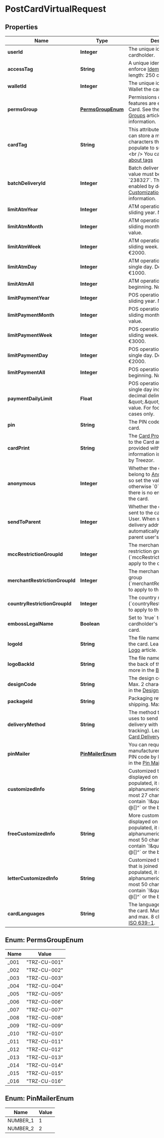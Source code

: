 

# PostCardVirtualRequest


## Properties

| Name | Type | Description | Notes |
|------------ | ------------- | ------------- | -------------|
|**userId** | **Integer** | The unique identifier of the cardholder. |  |
|**accessTag** | **String** | A unique identifier used to enforce [Idempotency](/guide/api-basics/idempotency.html). Max length: 250 characters.  |  [optional] |
|**walletId** | **Integer** | The unique identifier of the Wallet the card is attached to. |  |
|**permsGroup** | [**PermsGroupEnum**](#PermsGroupEnum) | Permissions defining which features are enabled for the Card. See the [Permissions Groups](/guide/cards/restrictions-limits.html#permission-groups-permsgroup) article for more information.  |  |
|**cardTag** | **String** | This attribute is a string which can store a maximum of 250 characters that you are free to populate to suit your needs &lt;br /&gt; You can [read more about tags](/guide/api-basics/objects-tags.html)  |  [optional] |
|**batchDeliveryId** | **Integer** | Batch delivery identifier, which value must be between &#x60;1&#x60; and &#x60;238327&#x60;.  This feature is not enabled by default, see [Customization](/guide/cards/creation.html#batch-delivery-batchdeliveryid) for more information.  |  [optional] |
|**limitAtmYear** | **Integer** | ATM operations limit for a sliding year. No default value. |  [optional] |
|**limitAtmMonth** | **Integer** | ATM operations limit for a sliding month. No default value. |  [optional] |
|**limitAtmWeek** | **Integer** | ATM operations limit for a sliding week. Default value €2000. |  [optional] |
|**limitAtmDay** | **Integer** | ATM operations limit for a single day. Default value €1000. |  [optional] |
|**limitAtmAll** | **Integer** | ATM operations limit from beginning. No default value. |  [optional] |
|**limitPaymentYear** | **Integer** | POS operations limit for a sliding year. No default value. |  [optional] |
|**limitPaymentMonth** | **Integer** | POS operations limit for a sliding month. No default value. |  [optional] |
|**limitPaymentWeek** | **Integer** | POS operations limit for a sliding week. Default value €3000. |  [optional] |
|**limitPaymentDay** | **Integer** | POS operations limit for a single day. Default value €2000. |  [optional] |
|**limitPaymentAll** | **Integer** | POS operations limit from beginning. No default value. |  [optional] |
|**paymentDailyLimit** | **Float** | POS operations limit for a single day including cents. The decimal delimiter must be \&quot;.\&quot;. No default value.  For food vouchers use cases only.  |  [optional] |
|**pin** | **String** | The PIN code value of the card. |  [optional] |
|**cardPrint** | **String** | The [Card Program](introduction.html#card-program) to associate to the Card and the options provided with it. This information is shared with you by Treezor.  |  |
|**anonymous** | **Integer** | Whether the cards are to belong to [Anonymous Users](/guide/users/physical.html#anonymous-users). If so set the value to &#x60;1&#x60;, otherwise &#x60;0&#x60;. When set to &#x60;1&#x60;, there is no embossed name on the card.  |  [optional] |
|**sendToParent** | **Integer** | Whether the card should be sent to the cardholder&#39;s Parent User.  When set to &#x60;1&#x60;, the delivery address fields will be automatically filled in with the parent user&#39;s address.  |  [optional] |
|**mccRestrictionGroupId** | **Integer** | The merchant category restriction group (&#x60;mccRestrictionGroup&#x60;) to apply to the card.  |  [optional] |
|**merchantRestrictionGroupId** | **Integer** | The merchant Id restriction group (&#x60;merchantRestrictionGroupId&#x60;) to apply to the card.  |  [optional] |
|**countryRestrictionGroupId** | **Integer** | The country restriction group (&#x60;countryRestrictionGroupId&#x60;) to apply to the card.  |  [optional] |
|**embossLegalName** | **Boolean** | Set to &#x60;true&#x60; to emboss the cardholder&#39;s legal name on the card. |  [optional] |
|**logoId** | **String** | The file name of the logo for the card. Learn more in the [Logo](/guide/cards/creation.html#logo-logoid) article.  |  [optional] |
|**logoBackId** | **String** | The file name of the logo for the back of the card. Learn more in the [Back Logo](/guide/cards/creation.html#back-logo-logobackid) article.  |  [optional] |
|**designCode** | **String** | The design code of the card. Max. 2 characters. Learn more in the [Designs](/guide/cards/creation.html#designs-designcode) article.  |  [optional] |
|**packageId** | **String** | Packaging reference for card shipping. Max. 8 characters. |  [optional] |
|**deliveryMethod** | **String** | The method the manufacturer uses to send the cards (e.g., delivery with or without tracking).  Learn more in the [Card Delivery Method](/guide/cards/creation.html#card-delivery-method-deliverymethod) article.  |  [optional] |
|**pinMailer** | [**PinMailerEnum**](#PinMailerEnum) | You can request the card manufacturer to send the card PIN code by letter. Learn more in the [Pin Mailer](/guide/cards/creation.html#pin-mailer-pinmailer) article.  |  [optional] |
|**customizedInfo** | **String** | Customized text to be displayed on the card.  If populated, it must:  * Be alphanumeric * Contain at most 27 characters * Not contain &#x60;!\&quot;#%&#39;(),:;&lt;&gt;?@[]^&#x60; or the backtick symbol.  |  [optional] |
|**freeCustomizedInfo** | **String** | More customized text to be displayed on the card.  If populated, it must:  * Be alphanumeric * Contain at most 50 characters * Not contain &#x60;!\&quot;#%&#39;(),:;&lt;&gt;?@[]^&#x60; or the backtick symbol.  |  [optional] |
|**letterCustomizedInfo** | **String** | Customized text for the letter that is joined to the card.  If populated, it must: * Be alphanumeric * Contain at most 50 characters * Not contain &#x60;!\&quot;#%&#39;(),:;&lt;&gt;?@[]^&#x60; or the backtick symbol.  |  [optional] |
|**cardLanguages** | **String** | The language preferences for the card.  Must be alphabetic and max. 8 characters. Format: [ISO 639-1](https://en.wikipedia.org/wiki/List_of_ISO_639-1_codes).  |  [optional] |



## Enum: PermsGroupEnum

| Name | Value |
|---- | -----|
| _001 | &quot;TRZ-CU-001&quot; |
| _002 | &quot;TRZ-CU-002&quot; |
| _003 | &quot;TRZ-CU-003&quot; |
| _004 | &quot;TRZ-CU-004&quot; |
| _005 | &quot;TRZ-CU-005&quot; |
| _006 | &quot;TRZ-CU-006&quot; |
| _007 | &quot;TRZ-CU-007&quot; |
| _008 | &quot;TRZ-CU-008&quot; |
| _009 | &quot;TRZ-CU-009&quot; |
| _010 | &quot;TRZ-CU-010&quot; |
| _011 | &quot;TRZ-CU-011&quot; |
| _012 | &quot;TRZ-CU-012&quot; |
| _013 | &quot;TRZ-CU-013&quot; |
| _014 | &quot;TRZ-CU-014&quot; |
| _015 | &quot;TRZ-CU-015&quot; |
| _016 | &quot;TRZ-CU-016&quot; |



## Enum: PinMailerEnum

| Name | Value |
|---- | -----|
| NUMBER_1 | 1 |
| NUMBER_2 | 2 |



